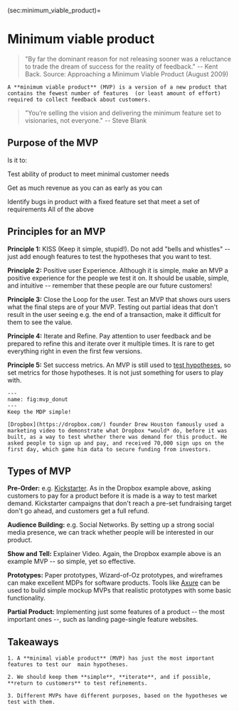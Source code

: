 (sec:minimum_viable_product)=
# Minimum viable product 


> "By far the dominant reason for not releasing sooner was a reluctance to trade the dream of success for the reality of feedback." -- Kent Back. Source: Approaching a Minimum Viable Product (August 2009)

```{admonition} Definition -- Minimum viable product (MVP)
A **minimum viable product** (MVP) is a version of a new product that contains the fewest number of features  (or least amount of effort) required to collect feedback about customers.

```


> "You’re selling the vision and delivering the minimum feature set to visionaries, not everyone." -- Steve Blank


## Purpose of the MVP

Is it to:

Test ability of product to meet minimal customer needs

Get as much revenue as you can as early as you can

Identify bugs in product with a fixed feature set that meet a set of requirements
All of the above


## Principles for an MVP

**Principle 1:** KISS (Keep it simple, stupid!). Do not add "bells and whistles" -- just add enough features to test the hypotheses that you want to test.

**Principle 2:** Positive user Experience.  Although it is simple, make an MVP a positive experience for the people we test it on. It should be usable, simple, and intuitive -- remember that these people are our future customers!

**Principle 3:** Close the Loop for the user. Test an MVP that shows ours users what the final steps are of your MVP. Testing  out partial ideas that don't result in the user seeing e.g. the end of a transaction, make it difficult for them to see the value.

**Principle 4:** Iterate and Refine. Pay attention to user feedback and be prepared to refine this and iterate over it multiple times. It is rare to get everything right in even the first few versions.

**Principle 5:** Set success metrics. An MVP is still used to [test hypotheses](sec:experimentation), so set metrics for those hypotheses. It is not just something for users to play with.

```{figure} ./figs/mvp_donut.png
---
name: fig:mvp_donut
---
Keep the MDP simple!
```

```{admonition} Example -- Dropbox
[Dropbox](https://dropbox.com/) founder Drew Houston famously used a marketing video to demonstrate what Dropbox *would* do, before it was built, as a way to test whether there was demand for this product. He asked people to sign up and pay, and received 70,000 sign ups on the first day, which game him data to secure funding from investors.
```

## Types of MVP

**Pre-Order:** e.g. [Kickstarter](https://www.kickstarter.com/). As in the Dropbox example above, asking customers to pay for a product before it is made is a way to test market demand. Kickstarter campaigns that don't reach a pre-set fundraising target don't go ahead, and customers get a full refund.

**Audience Building:** e.g. Social Networks. By setting up a strong social media presence, we can track whether people will be interested in our product.

**Show and Tell:** Explainer Video. Again, the Dropbox example above is an example MVP -- so simple, yet so effective.

**Prototypes:** Paper prototypes, Wizard-of-Oz prototypes, and wireframes can make excellent MDPs for software products. Tools like [Axure](https://www.axure.com/) can be used to build simple mockup MVPs that realistic prototypes with some basic functionality.

**Partial Product:** Implementing just some features of a product -- the most important ones --, such as landing page-single feature websites.


## Takeaways

```{admonition} Takeaways
1. A **minimal viable product** (MVP) has just the most important features to test our  main hypotheses.

2. We should keep them **simple**, **iterate**, and if possible, **return to customers** to test refinements. 

3. Different MVPs have different purposes, based on the hypotheses we test with them.
```         
